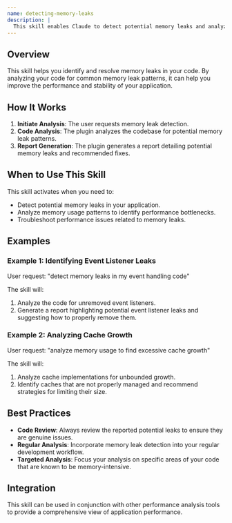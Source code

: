 ```yaml
---
name: detecting-memory-leaks
description: |
  This skill enables Claude to detect potential memory leaks and analyze memory usage patterns in code. It is triggered when the user requests "detect memory leaks", "analyze memory usage", or similar phrases related to memory leak detection and performance analysis. The skill identifies potential issues such as unremoved event listeners, closures preventing garbage collection, uncancelled timers, unbounded cache growth, circular references, detached DOM nodes, and unnecessary global state accumulation. It then provides detailed fix recommendations. Use this skill to proactively identify and resolve memory leaks, improving application performance and stability.
---
```


## Overview

This skill helps you identify and resolve memory leaks in your code. By analyzing your code for common memory leak patterns, it can help you improve the performance and stability of your application.

## How It Works

1. **Initiate Analysis**: The user requests memory leak detection.
2. **Code Analysis**: The plugin analyzes the codebase for potential memory leak patterns.
3. **Report Generation**: The plugin generates a report detailing potential memory leaks and recommended fixes.

## When to Use This Skill

This skill activates when you need to:
- Detect potential memory leaks in your application.
- Analyze memory usage patterns to identify performance bottlenecks.
- Troubleshoot performance issues related to memory leaks.

## Examples

### Example 1: Identifying Event Listener Leaks

User request: "detect memory leaks in my event handling code"

The skill will:
1. Analyze the code for unremoved event listeners.
2. Generate a report highlighting potential event listener leaks and suggesting how to properly remove them.

### Example 2: Analyzing Cache Growth

User request: "analyze memory usage to find excessive cache growth"

The skill will:
1. Analyze cache implementations for unbounded growth.
2. Identify caches that are not properly managed and recommend strategies for limiting their size.

## Best Practices

- **Code Review**: Always review the reported potential leaks to ensure they are genuine issues.
- **Regular Analysis**: Incorporate memory leak detection into your regular development workflow.
- **Targeted Analysis**: Focus your analysis on specific areas of your code that are known to be memory-intensive.

## Integration

This skill can be used in conjunction with other performance analysis tools to provide a comprehensive view of application performance.